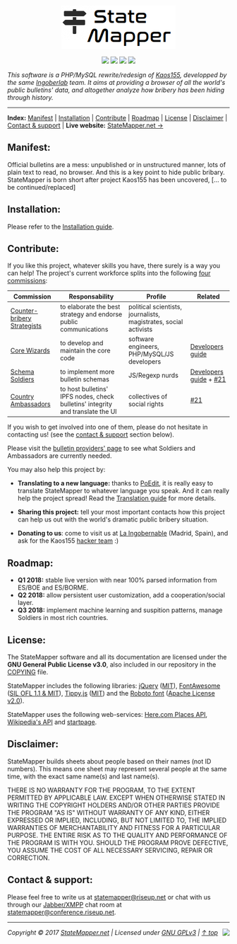 <p align="center" id="top">
	<img src="app/assets/images/logo/logo-black-big.png" />
</p>
<p align="center" id="badges">
	<a href="http://php.net/"><img src="https://img.shields.io/badge/language-PHP-yellow.svg?style=flat-square" /></a>
	<a href="https://www.debian.org/derivatives/"><img src="https://img.shields.io/badge/platform-Linux-lightgrey.svg?style=flat-square" /></a>
	<a href="https://github.com/StateMapper/StateMapper/blob/master/COPYING"><img src="https://img.shields.io/badge/license-GPLv3-green.svg?style=flat-square" /></a>
	<a href="https://github.com/StateMapper/StateMapper#contact--support"><img src="https://img.shields.io/badge/chat-XMPP-ff69b4.svg" /></a>
</p>


*This software is a PHP/MySQL rewrite/redesign of [Kaos155](https://github.com/Ingobernable/kaos155/), developped by the same [Ingoberlab](https://hacklab.ingobernable.net/) team. It aims at providing a browser of all the world's public bulletins' data, and altogether analyze how bribery has been hiding through history.*

-----

**Index:** [Manifest](#manifest) | [Installation](#installation) | [Contribute](#contribute) | [Roadmap](#roadmap) | [License](#license) | [Disclaimer](#disclaimer) | [Contact & support](#contact--support) | **Live website:** <a href="https://statemapper.net">StateMapper.net &rarr;</a>


## Manifest:

Official bulletins are a mess: unpublished or in unstructured manner, lots of plain text to read, no browser. And this is a key point to hide public bribary. StateMapper is born short after project Kaos155 has been uncovered, [... to be continued/replaced]


## Installation:

Please refer to the [Installation guide](documentation/guides/INSTALL.md#top).


## Contribute:

If you like this project, whatever skills you have, there surely is a way you can help! The project's current workforce splits into the following [four commissions](https://github.com/StateMapper/StateMapper/projects):

| Commission | Responsability | Profile | Related |
| ----- | ------ | ---- | ---- |
| [Counter-bribery Strategists](https://github.com/StateMapper/StateMapper/projects/1) | to elaborate the best strategy and endorse public communications | political scientists, journalists, magistrates, social activists | |
| [Core Wizards](https://github.com/StateMapper/StateMapper/projects/2) | to develop and maintain the core code | software engineers, PHP/MySQL/JS developers | [Developers guide](documentation/guides/DEVELOPERS.md) |
| [Schema Soldiers](https://github.com/StateMapper/StateMapper/projects/3) | to implement more bulletin schemas | JS/Regexp nurds | [Developers guide](documentation/guides/DEVELOPERS.md) + [#21](https://github.com/StateMapper/StateMapper/issues/21) |
| [Country Ambassadors](https://github.com/StateMapper/StateMapper/projects/4) | to host bulletins' IPFS nodes, check bulletins' integrity and translate the UI | collectives of social rights | [#21](https://github.com/StateMapper/StateMapper/issues/21) |

If you wish to get involved into one of them, please do not hesitate in contacting us! (see the [contact & support](#contact--support) section below).

Please visit the [bulletin providers' page](https://statemapper.com/api) to see what Soldiers and Ambassadors are currently needed.

You may also help this project by:

- **Translating to a new language:** thanks to [PoEdit](https://poedit.net/), it is really easy to translate StateMapper to whatever language you speak. And it can really help the project spread! Read the [Translation guide](documentation/guides/TRANSLATE.md#top) for more details.

- **Sharing this project:** tell your most important contacts how this project can help us out with the world's dramatic public bribery situation.

- **Donating to us**: come to visit us at [La Ingobernable](https://ingobernable.net) (Madrid, Spain), and ask for the Kaos155 [hacker team](https://hacklab.ingobernable.net) :)


## Roadmap:

- **Q1 2018:** stable live version with near 100% parsed information from ES/BOE and ES/BORME.
- **Q2 2018:** allow persistent user customization, add a cooperation/social layer.
- **Q3 2018:** implement machine learning and suspition patterns, manage Soldiers in most rich countries.

## License:

The StateMapper software and all its documentation are licensed under the **GNU General Public License v3.0**, also included in our repository in the [COPYING](COPYING) file.

StateMapper includes the following libraries: [jQuery](http://jquery.com/) ([MIT](https://tldrlegal.com/license/mit-license)), [FontAwesome](http://fontawesome.io/icons/) ([SIL OFL 1.1 & MIT](http://fontawesome.io/license/)), [Tippy.js](https://atomiks.github.io/tippyjs/) ([MIT](https://tldrlegal.com/license/mit-license)) and the [Roboto font](https://fonts.google.com/specimen/Roboto) ([Apache License v2.0](http://www.apache.org/licenses/LICENSE-2.0)).

StateMapper uses the following web-services: [Here.com Places API](https://developer.here.com/documentation/places/topics/quick-start.html), [Wikipedia's API](https://www.mediawiki.org/wiki/API:Main_page) and [startpage](https://www.startpage.com/).


## Disclaimer:

StateMapper builds sheets about people based on their names (not ID numbers). This means one sheet may represent several people at the same time, with the exact same name(s) and last name(s).

THERE IS NO WARRANTY FOR THE PROGRAM, TO THE EXTENT PERMITTED BY APPLICABLE LAW. EXCEPT WHEN OTHERWISE STATED IN WRITING THE COPYRIGHT HOLDERS AND/OR OTHER PARTIES PROVIDE THE PROGRAM "AS IS" WITHOUT WARRANTY OF ANY KIND, EITHER EXPRESSED OR IMPLIED, INCLUDING, BUT NOT LIMITED TO, THE IMPLIED WARRANTIES OF MERCHANTABILITY AND FITNESS FOR A PARTICULAR PURPOSE. THE ENTIRE RISK AS TO THE QUALITY AND PERFORMANCE OF THE PROGRAM IS WITH YOU. SHOULD THE PROGRAM PROVE DEFECTIVE, YOU ASSUME THE COST OF ALL NECESSARY SERVICING, REPAIR OR CORRECTION.


## Contact & support:

Please feel free to write us at [statemapper@riseup.net](mailto:statemapper@riseup.net) or chat with us through our [Jabber/XMPP](https://jabber.at/p/clients/) chat room at [statemapper@conference.riseup.net](statemapper@conference.riseup.net).

-----

*Copyright &copy; 2017 [StateMapper.net](https://statemapper.net) | Licensed under [GNU GPLv3](COPYING) | [&uarr; top](#top)* <img src="http://hits.dwyl.com/StateMapper/StateMapper.svg?style=flat-square" align="right" />

